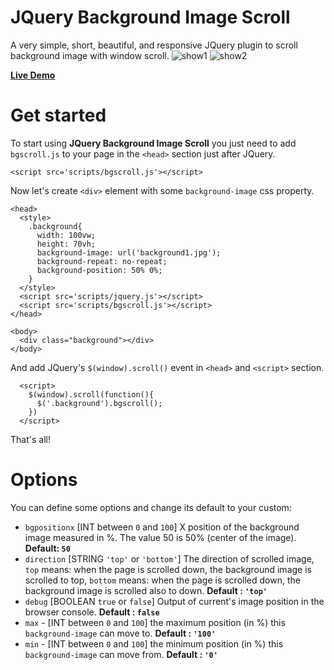 # JQuery Background Image Scroll
A very simple, short, beautiful, and responsive JQuery plugin to scroll background image with window scroll.
![show1](https://media.giphy.com/media/3o6fJ4fwX10mFhW3Xa/giphy.gif)
![show2](https://media.giphy.com/media/3oxHQkdp87LNZfRM3u/giphy.gif)

**[Live Demo](https://hoffipl.github.io/JQuery-Background-Image-Scroll/)**

# Get started
To start using **JQuery Background Image Scroll** you just need to add `bgscroll.js` to your page in the `<head>` section just after JQuery.
```
<script src='scripts/bgscroll.js'></script>
```
Now let's create `<div>` element with some `background-image` css property.

```
<head>
  <style>
    .background{
      width: 100vw;
      height: 70vh;
      background-image: url('background1.jpg');
      background-repeat: no-repeat;
      background-position: 50% 0%;
    }
  </style>
  <script src='scripts/jquery.js'></script>
  <script src='scripts/bgscroll.js'></script>
</head>

<body>
  <div class="background"></div>
</body>
```

And add JQuery's `$(window).scroll()` event in `<head>`  and `<script>` section.

```
  <script>
    $(window).scroll(function(){
      $('.background').bgscroll();
    })
  </script>
```

That's all!

# Options
You can define some options and change its default to your custom:
- `bgpositionx`  [INT between `0` and `100`] X position of the background image measured in %. The value 50 is 50% (center of the image). **Default: `50`**
- `direction` [STRING `'top'` or `'bottom'`] The direction of scrolled image, `top` means: when the page is scrolled down, the background image is scrolled to top, `bottom` means: when the page is scrolled down, the background image is scrolled also to down. **Default : `'top'`**
- `debug` [BOOLEAN `true` or `false`] Output of current's image position in the browser console. **Default : `false`**
- `max` - [INT between `0` and `100`] the maximum position (in %) this `background-image` can move to. **Default : `'100'`**
- `min` - [INT between `0` and `100`] the minimum position (in %) this `background-image` can move from. **Default : `'0'`**
